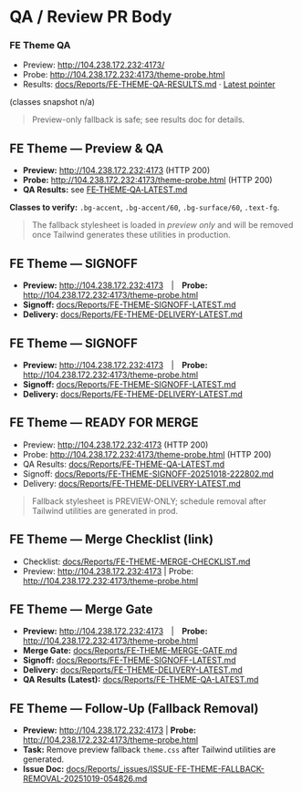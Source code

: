 # QA / Review PR Body
<!-- FE-THEME-QA:BEGIN -->
### FE Theme QA

- Preview: http://104.238.172.232:4173/
- Probe: http://104.238.172.232:4173/theme-probe.html  
- Results: [docs/Reports/FE-THEME-QA-RESULTS.md](docs/Reports/FE-THEME-QA-RESULTS.md) · [Latest pointer](../../Reports/FE-THEME-QA-LATEST.md)

(classes snapshot n/a)

> Preview-only fallback is safe; see results doc for details.
<!-- FE-THEME-QA:END -->
<!-- FE_THEME_QA_START -->
## FE Theme — Preview & QA

- **Preview:** <http://104.238.172.232:4173> (HTTP 200)
- **Probe:**   <http://104.238.172.232:4173/theme-probe.html> (HTTP 200)
- **QA Results:** see [FE‑THEME‑QA‑LATEST.md](docs/Reports/FE-THEME-QA-LATEST.md)

**Classes to verify:** `.bg-accent`, `.bg-accent/60`, `.bg-surface/60`, `.text-fg`.

> The fallback stylesheet is loaded in *preview only* and will be removed once Tailwind generates these utilities in production.
<!-- FE_THEME_QA_END -->
<!-- FE_THEME_SIGNOFF_START -->
## FE Theme — SIGNOFF

- **Preview:** <http://104.238.172.232:4173> | **Probe:** <http://104.238.172.232:4173/theme-probe.html>
- **Signoff:** [docs/Reports/FE-THEME-SIGNOFF-LATEST.md](docs/Reports/FE-THEME-SIGNOFF-LATEST.md)
- **Delivery:** [docs/Reports/FE-THEME-DELIVERY-LATEST.md](docs/Reports/FE-THEME-DELIVERY-LATEST.md)
<!-- FE_THEME_SIGNOFF_END -->
<!-- FE_THEME_SIGNOFF_START -->
## FE Theme — SIGNOFF

- **Preview:** <http://104.238.172.232:4173> | **Probe:** <http://104.238.172.232:4173/theme-probe.html>
- **Signoff:** [docs/Reports/FE-THEME-SIGNOFF-LATEST.md](docs/Reports/FE-THEME-SIGNOFF-LATEST.md)
- **Delivery:** [docs/Reports/FE-THEME-DELIVERY-LATEST.md](docs/Reports/FE-THEME-DELIVERY-LATEST.md)
<!-- FE_THEME_SIGNOFF_END -->
<!-- FE_THEME_READY_START -->
## FE Theme — READY FOR MERGE

- Preview: <http://104.238.172.232:4173> (HTTP 200)
- Probe:   <http://104.238.172.232:4173/theme-probe.html> (HTTP 200)
- QA Results: [docs/Reports/FE-THEME-QA-LATEST.md](docs/Reports/FE-THEME-QA-LATEST.md)
- Signoff: [docs/Reports/FE-THEME-SIGNOFF-20251018-222802.md](docs/Reports/FE-THEME-SIGNOFF-20251018-222802.md)
- Delivery: [docs/Reports/FE-THEME-DELIVERY-LATEST.md](docs/Reports/FE-THEME-DELIVERY-LATEST.md)

> Fallback stylesheet is PREVIEW-ONLY; schedule removal after Tailwind utilities are generated in prod.
<!-- FE_THEME_READY_END -->
<!-- FE_THEME_MERGE_START -->
## FE Theme — Merge Checklist (link)

- Checklist: [docs/Reports/FE-THEME-MERGE-CHECKLIST.md](docs/Reports/FE-THEME-MERGE-CHECKLIST.md)
- Preview: <http://104.238.172.232:4173>  |  Probe: <http://104.238.172.232:4173/theme-probe.html>
<!-- FE_THEME_MERGE_END -->

<!-- FE_THEME_MERGE_GATE_START -->
## FE Theme — Merge Gate

- **Preview:** <http://104.238.172.232:4173> | **Probe:** <http://104.238.172.232:4173/theme-probe.html>
- **Merge Gate:** [docs/Reports/FE-THEME-MERGE-GATE.md](docs/Reports/FE-THEME-MERGE-GATE.md)
- **Signoff:** [docs/Reports/FE-THEME-SIGNOFF-LATEST.md](docs/Reports/FE-THEME-SIGNOFF-LATEST.md)
- **Delivery:** [docs/Reports/FE-THEME-DELIVERY-LATEST.md](docs/Reports/FE-THEME-DELIVERY-LATEST.md)
- **QA Results (Latest):** [docs/Reports/FE-THEME-QA-LATEST.md](docs/Reports/FE-THEME-QA-LATEST.md)
<!-- FE_THEME_MERGE_GATE_END -->

<!-- FE_THEME_FOLLOWUP_START -->
## FE Theme — Follow‑Up (Fallback Removal)

- **Preview:** <http://104.238.172.232:4173> | **Probe:** <http://104.238.172.232:4173/theme-probe.html>
- **Task:** Remove preview fallback `theme.css` after Tailwind utilities are generated.
- **Issue Doc:** [docs/Reports/_issues/ISSUE-FE-THEME-FALLBACK-REMOVAL-20251019-054826.md](docs/Reports/_issues/ISSUE-FE-THEME-FALLBACK-REMOVAL-20251019-054826.md)
<!-- FE_THEME_FOLLOWUP_END -->
